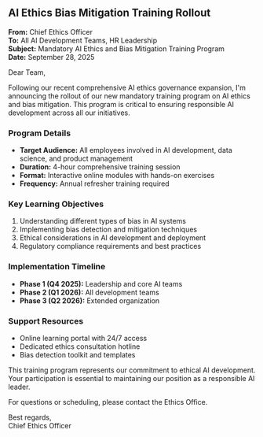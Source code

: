 ## AI Ethics Bias Mitigation Training Rollout

**From:** Chief Ethics Officer  
**To:** All AI Development Teams, HR Leadership  
**Subject:** Mandatory AI Ethics and Bias Mitigation Training Program  
**Date:** September 28, 2025  

Dear Team,

Following our recent comprehensive AI ethics governance expansion, I'm announcing the rollout of our new mandatory training program on AI ethics and bias mitigation. This program is critical to ensuring responsible AI development across all our initiatives.

### Program Details
- **Target Audience:** All employees involved in AI development, data science, and product management
- **Duration:** 4-hour comprehensive training session
- **Format:** Interactive online modules with hands-on exercises
- **Frequency:** Annual refresher training required

### Key Learning Objectives
1. Understanding different types of bias in AI systems
2. Implementing bias detection and mitigation techniques
3. Ethical considerations in AI development and deployment
4. Regulatory compliance requirements and best practices

### Implementation Timeline
- **Phase 1 (Q4 2025):** Leadership and core AI teams
- **Phase 2 (Q1 2026):** All development teams
- **Phase 3 (Q2 2026):** Extended organization

### Support Resources
- Online learning portal with 24/7 access
- Dedicated ethics consultation hotline
- Bias detection toolkit and templates

This training program represents our commitment to ethical AI development. Your participation is essential to maintaining our position as a responsible AI leader.

For questions or scheduling, please contact the Ethics Office.

Best regards,  
Chief Ethics Officer
